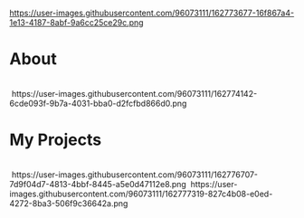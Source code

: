 <br><br>
<img src = ""><br><br>
https://user-images.githubusercontent.com/96073111/162773677-16f867a4-1e13-4187-8abf-9a6cc25ce29c.png

<h1>About </h1><br>
<img src = "">
https://user-images.githubusercontent.com/96073111/162774142-6cde093f-9b7a-4031-bba0-d2fcfbd866d0.png

<h1>My Projects</h1><br>
<img src="">
https://user-images.githubusercontent.com/96073111/162776707-7d9f04d7-4813-4bbf-8445-a5e0d47112e8.png

<img src ="">
https://user-images.githubusercontent.com/96073111/162777319-827c4b08-e0ed-4272-8ba3-506f9c36642a.png
